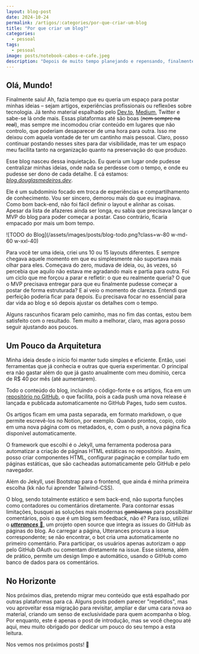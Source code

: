 ```yaml
---
layout: blog-post
date: 2024-10-24
permalink: /artigos/:categories/por-que-criar-um-blog
title: "Por que criar um blog?"
categories:
  - pessoal
tags:
  - pessoal
image: posts/notebook-cabos-e-cafe.jpeg
description: "Depois de muito tempo planejando e repensando, finalmente decidi lançar meu próprio blog. Aqui, vou reunir meus artigos, experiências e pensamentos sobre tecnologia, todos em um espaço centralizado e pessoal. Embora já tenha conteúdo espalhado em outras plataformas, sempre senti a necessidade de ter um lugar que realmente fosse meu."
---
```


## Olá, Mundo!

Finalmente saiu! Ah, fazia tempo que eu queria um espaço para postar minhas ideias – sejam artigos, experiências
profissionais ou reflexões sobre tecnologia. Já tenho material espalhado
pelo [Dev.to](http://dev.to/), [Medium](https://medium.com/), Twitter e sabe-se lá onde mais. Essas plataformas até são
boas (~~nem sempre na real~~), mas sempre me incomodou criar conteúdo em lugares que não controlo, que poderiam
desaparecer de uma hora para outra. Isso me deixou com aquela vontade de ter um cantinho mais pessoal. Claro, posso
continuar postando nesses sites para dar visibilidade, mas ter um espaço meu facilita tanto na organização quanto na
preservação do que produzo.

Esse blog nasceu dessa inquietação. Eu queria um lugar onde pudesse centralizar minhas ideias, onde nada se perdesse com
o tempo, e onde eu pudesse ser dono de cada detalhe. E cá estamos:
[_blog.douglasmedeiros.dev_](http://blog.douglasmedeiros.dev).

Ele é um subdomínio focado em troca de experiências e compartilhamento de conhecimento. Vou ser sincero, demorou mais do
que eu imaginava. Como bom back-end, não foi fácil definir o layout e alinhar as coisas. Apesar da lista de afazeres
ainda ser longa, eu sabia que precisava lançar o MVP do blog para poder começar a postar. Caso contrário, ficaria
empacado por mais um bom tempo.

![TODO do Blog](/assets/images/posts/blog-todo.png?class=w-80 w-md-60 w-xxl-40)

Para você ter uma ideia, criei uns 10 ou 15 layouts diferentes. E sempre chegava aquele momento em que eu simplesmente
não suportava mais olhar para eles. Começava do zero, mudava de ideia, ou, às vezes, só percebia que aquilo não estava
me agradando mais e partia para outra. Foi um ciclo que me forçou a parar e refletir: o que eu realmente queria? O que o
MVP precisava entregar para que eu finalmente pudesse começar a postar de forma estruturada? E aí veio o momento de
clareza. Entendi que perfeição poderia ficar para depois. Eu precisava focar no essencial para dar vida ao blog e só
depois ajustar os detalhes com o tempo.

Alguns rascunhos ficaram pelo caminho, mas no fim das contas, estou bem satisfeito com o resultado. Tem muito a
melhorar, claro, mas agora posso seguir ajustando aos poucos.

## Um Pouco da Arquitetura

Minha ideia desde o início foi manter tudo simples e eficiente. Então, usei ferramentas que já conhecia e outras que
queria experimentar. O principal era não gastar além do que já gasto anualmente com meu domínio, cerca de R$ 40 por
mês (até aumentarem).

Todo o conteúdo do blog, incluindo o código-fonte e os artigos, fica em
um [repositório no GitHub](https://github.com/medeirosinacio/blog.douglasmedeiros.dev), o que facilita, pois a cada push
uma nova release é lançada e publicada automaticamente no GitHub Pages, tudo sem custos.

Os artigos ficam em uma pasta separada, em formato markdown, o que permite escrevê-los no Notion, por exemplo. Quando
prontos, copio, colo em uma nova página com os metadados, e, com o push, a nova página fica disponível automaticamente.

O framework que escolhi é o Jekyll, uma ferramenta poderosa para automatizar a criação de páginas HTML estáticas no
repositório. Assim, posso criar componentes HTML, configurar paginação e compilar tudo em páginas estáticas, que são
cacheadas automaticamente pelo GitHub e pelo navegador.

Além do Jekyll, usei Bootstrap para o frontend, que ainda é minha primeira escolha (kk não fui aprender Tailwind-CSS).

O blog, sendo totalmente estático e sem back-end, não suporta funções como contadores ou comentários diretamente. Para
contornar essas limitações, busquei as soluções mais modernas ~~gambiarras~~ para possibilitar comentários, pois o que é
um blog sem feedback, não é? Para isso, utilizei o [**_utterances_** 🔮](https://github.com/utterance/utterances), um
projeto open source que integra as issues do GitHub às páginas do blog. Ao carregar a página, Utterances procura a issue
correspondente; se não encontrar, o bot cria uma automaticamente no primeiro comentário. Para participar, os usuários
apenas autorizam o app pelo GitHub OAuth ou comentam diretamente na issue. Esse sistema, além de prático, permite um
design limpo e automático, usando o GitHub como banco de dados para os comentários.

## No Horizonte

Nos próximos dias, pretendo migrar meu conteúdo que está espalhado por outras plataformas para cá. Alguns posts podem
parecer "repetidos", mas vou aproveitar essa migração para revisitar, ampliar e dar uma cara nova ao material, criando
um senso de exclusividade para quem acompanha o blog. Por enquanto, este é apenas o post de introdução, mas se você
chegou até aqui, meu muito obrigado por dedicar um pouco do seu tempo a esta leitura.

Nos vemos nos próximos posts! 🚀
